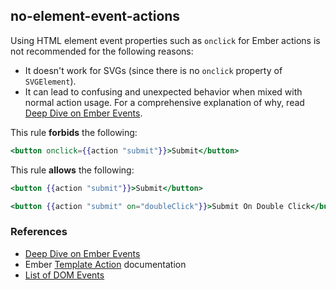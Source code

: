 ## no-element-event-actions

Using HTML element event properties such as `onclick` for Ember actions is not recommended for the following reasons:

* It doesn't work for SVGs (since there is no `onclick` property of `SVGElement`).
* It can lead to confusing and unexpected behavior when mixed with normal action usage. For a comprehensive explanation of why, read [Deep Dive on Ember Events].

This rule **forbids** the following:

```hbs
<button onclick={{action "submit"}}>Submit</button>
```

This rule **allows** the following:

```hbs
<button {{action "submit"}}>Submit</button>
```

```hbs
<button {{action "submit" on="doubleClick"}}>Submit On Double Click</button>
```

### References

* [Deep Dive on Ember Events]
* Ember [Template Action](https://guides.emberjs.com/release/templates/actions/) documentation
* [List of DOM Events](https://developer.mozilla.org/en-US/docs/Web/Events)

[Deep Dive on Ember Events]: https://medium.com/square-corner-blog/deep-dive-on-ember-events-cf684fd3b808
